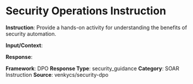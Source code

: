 # Security Operations Instruction

**Instruction**: Provide a hands-on activity for understanding the benefits of security automation.

**Input/Context**: 

**Response**: 

**Framework**: DPO
**Response Type**: security_guidance
**Category**: SOAR Instruction
**Source**: venkycs/security-dpo
